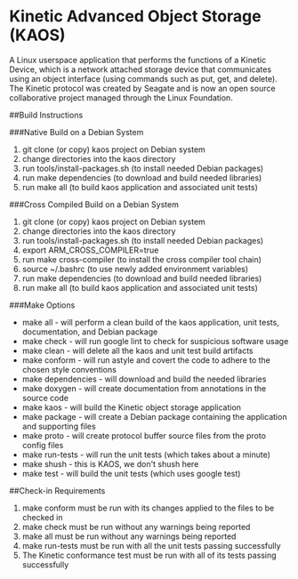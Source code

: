 # Kinetic Advanced Object Storage (KAOS)
A Linux userspace application that performs the functions of a Kinetic Device, which is a network attached storage device that communicates using an object interface (using commands such as put, get, and delete). The Kinetic protocol was created by Seagate and is now an open source collaborative project managed through the Linux Foundation.

##Build Instructions

###Native Build on a Debian System
1.  git clone (or copy) kaos project on Debian system
2.  change directories into the kaos directory
3.  run tools/install-packages.sh (to install needed Debian packages)
4.  run make dependencies (to download and build needed libraries)
5.  run make all (to build kaos application and associated unit tests)

###Cross Compiled Build on a Debian System
1.  git clone (or copy) kaos project on Debian system
2.  change directories into the kaos directory
3.  run tools/install-packages.sh (to install needed Debian packages)
4.  export ARM_CROSS_COMPILER=true
4.  run make cross-compiler (to install the cross compiler tool chain)
5.  source ~/.bashrc (to use newly added environment variables)
6.  run make dependencies (to download and build needed libraries)
7.  run make all (to build kaos application and associated unit tests)

###Make Options
* make all - will perform a clean build of the kaos application, unit tests, documentation, and Debian package
* make check - will run google lint to check for suspicious software usage
* make clean - will delete all the kaos and unit test build artifacts
* make conform - will run astyle and covert the code to adhere to the chosen style conventions
* make dependencies - will download and build the needed libraries
* make doxygen - will create documentation from annotations in the source code
* make kaos - will build the Kinetic object storage application
* make package - will create a Debian package containing the application and supporting files
* make proto - will create protocol buffer source files from the proto config files
* make run-tests - will run the unit tests (which takes about a minute)
* make shush - this is KAOS, we don't shush here
* make test - will build the unit tests (which uses google test)

##Check-in Requirements
1.  make conform must be run with its changes applied to the files to be checked in
2.  make check must be run without any warnings being reported
3.  make all must be run without any warnings being reported
3.  make run-tests must be run with all the unit tests passing successfully
4.  The Kinetic conformance test must be run with all of its tests passing successfully
